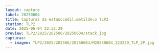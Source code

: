 ```yaml
---
layout: capture
label: 20250604
title: Capturas da esta&ccedil;&atilde;o TLP2
station: TLP2
date: 2025-06-04 22:32:29
preview: TLP2/2025/202506/20250604/stack.jpg
capturas:
  - imagem: TLP2/2025/202506/20250604/M20250604_223229_TLP_2P.jpg
---
```

